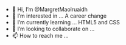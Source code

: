 - 👋 Hi, I’m @MargretMaolruaidh
- 👀 I’m interested in ... A career change
- 🌱 I’m currently learning ... HTML5 and CSS
- 💞️ I’m looking to collaborate on ...
- 📫 How to reach me ...

<!---
MargretMaolruaidh/MargretMaolruaidh is a ✨ special ✨ repository because its `README.md` (this file) appears on your GitHub profile.
You can click the Preview link to take a look at your changes.
--->
